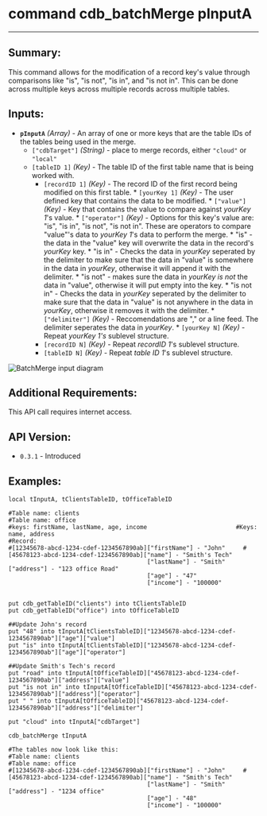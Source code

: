# command cdb_batchMerge pInputA
---
## Summary:
This command allows for the modification of a record key's value through comparisons like "is", "is not", "is in", and "is not in". This can be done across multiple keys across multiple records across multiple tables.
## Inputs:
* **`pInputA`** *(Array)* - An array of one or more keys that are the table IDs of the tables being used in the merge.
  * `["cdbTarget"]` *(String)* - place to merge records, either `"cloud"` or `"local"`
  * `[tableID 1]` *(Key)* - The table ID of the first table name that is being worked with.
  	* `[recordID 1]` *(Key)* - The record ID of the first record being modified on this first table.
 			* `[yourKey 1]` *(Key)* - The user defined key that contains the data to be modified.
 				* `["value"]` *(Key)* - Key that contains the value to compare against *yourKey 1*'s value.
 				* `["operator"]` *(Key)* - Options for this key's value are: "is", "is in", "is not", "is not in". These are operators to compare "value"'s data to *yourKey 1*'s data to perform the merge.
 					* "is" - the data in the "value" key will overwrite the data in the record's *yourKey* key.
 					* "is in" - Checks the data in *yourKey* seperated by the delimiter to make sure that the data in "value" is somewhere in the data in *yourKey*, otherwise it will append it with the delimiter.
 					* "is not" - makes sure the data in *yourKey* *is not* the data in "value", otherwise it will put empty into the key. 
 					* "is not in" - Checks the data in *yourKey* seperated by the delimiter to make sure that the data in "value" is not anywhere in the data in *yourKey*, otherwise it removes it with the delimiter.
  			* `["delimiter"]` *(Key)* - Reccomendations are "," or a line feed. The delimiter seperates the data in *yourKey*.
   			* `[yourKey N]` *(Key)* - Repeat *yourKey 1's* sublevel structure.
  	* `[recordID N]` *(Key)* - Repeat *recordID 1*'s sublevel structure.
	* `[tableID N]` *(Key)* - Repeat *table ID 1*'s sublevel structure.

![BatchMerge input diagram](../../chartimages/batchMergeInput.png)

## Additional Requirements:
This API call requires internet access.
## API Version:
* `0.3.1` - Introduced

## Examples:
```
local tInputA, tClientsTableID, tOfficeTableID
     
#Table name: clients											   #Table name: office
#keys: firstName, lastName, age, income							#Keys: name, address
#Record: 
#[12345678-abcd-1234-cdef-1234567890ab]["firstName"] - "John"	  #[45678123-abcd-1234-cdef-1234567890ab]["name"] - "Smith's Tech"
									   ["lastName"] - "Smith"						 					 ["address"] - "123 office Road"
                                       ["age"] - "47"
                                       ["income"] - "100000"

                                       
put cdb_getTableID("clients") into tClientsTableID                                       
put cdb_getTableID("office") into tOfficeTableID

##Update John's record
put "48" into tInputA[tClientsTableID]["12345678-abcd-1234-cdef-1234567890ab"]["age"]["value"]
put "is" into tInputA[tClientsTableID]["12345678-abcd-1234-cdef-1234567890ab"]["age"]["operator"]

##Update Smith's Tech's record
put "road" into tInputA[tOfficeTableID]["45678123-abcd-1234-cdef-1234567890ab"]["address"]["value"]
put "is not in" into tInputA[tOfficeTableID]["45678123-abcd-1234-cdef-1234567890ab"]["address"]["operator"]
put " " into tInputA[tOfficeTableID]["45678123-abcd-1234-cdef-1234567890ab"]["address"]["delimiter"]

put "cloud" into tInputA["cdbTarget"]

cdb_batchMerge tInputA

#The tables now look like this:
#Table name: clients											   #Table name: office
#[12345678-abcd-1234-cdef-1234567890ab]["firstName"] - "John"	  #[45678123-abcd-1234-cdef-1234567890ab]["name"] - "Smith's Tech"
									   ["lastName"] - "Smith"						 					 ["address"] - "1234 office"
                                       ["age"] - "48"
                                       ["income"] - "100000"

```
```